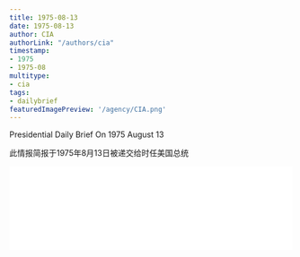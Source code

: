 ```yaml
---
title: 1975-08-13
date: 1975-08-13
author: CIA 
authorLink: "/authors/cia"
timestamp: 
- 1975
- 1975-08
multitype: 
- cia
tags: 
- dailybrief
featuredImagePreview: '/agency/CIA.png'
---
```



Presidential Daily Brief On 1975 August 13

此情报简报于1975年8月13日被递交给时任美国总统

<!--more-->





<div id="over" style="width:100%; overflow:hidden"> <iframe id="sFrame" name="sFrame" frameborder="no" border="0"  allowfullscreen marginwidth="0" scrolling="no" src = " /CIA/1975-08-13.html "  style = " position:absulute; width: 806px; top: 300;" > </iframe> </div>